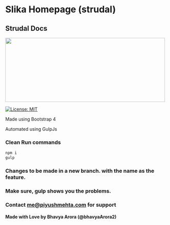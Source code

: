 # Slika Homepage (strudal)
## Strudal Docs
<img src='https://preview.ibb.co/hEJJDK/7152018235215.png' height="200px" width="500px">

[![License: MIT](https://img.shields.io/badge/License-MIT-yellow.svg)](https://opensource.org/licenses/MIT)


Made using Bootstrap 4 

  Automated using GulpJs

### Clean Run commands

```bash
npm i 
gulp
```

### Changes to be made in a new branch. with the name as the feature.

### Make sure, gulp shows you the problems.

### Contact me@piyushmehta.com for support

#### Made with Love by Bhavya Arora (@bhavyaArora2)
